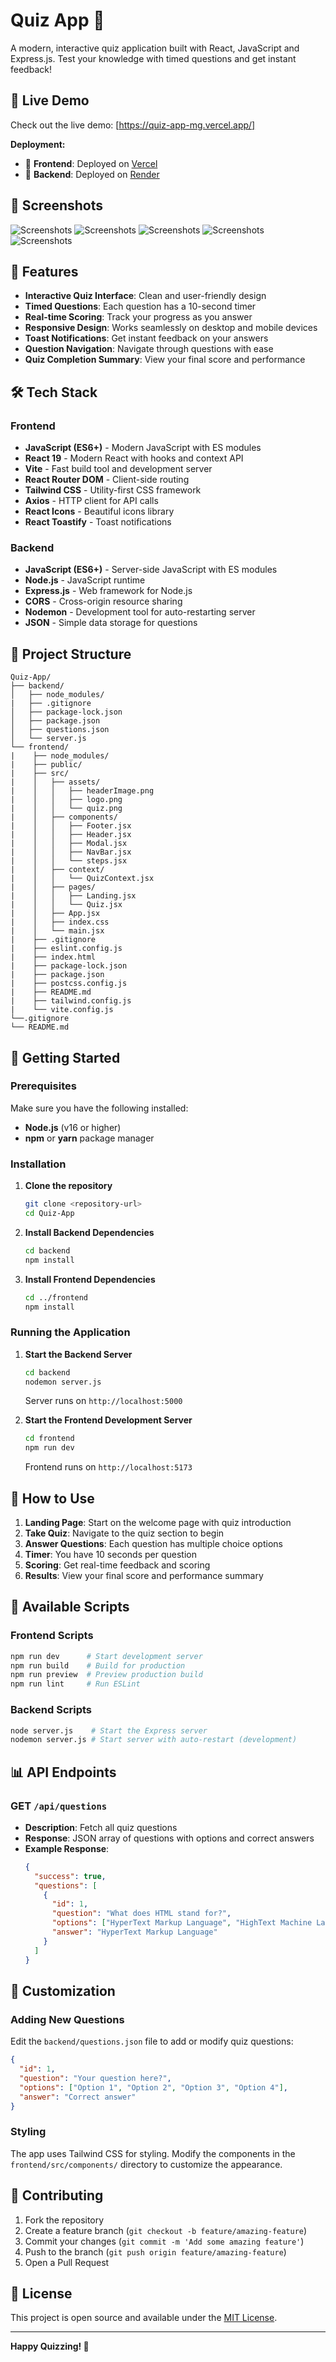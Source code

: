 # Quiz App 🧠

A modern, interactive quiz application built with React, JavaScript and Express.js. Test your knowledge with timed questions and get instant feedback!

## 🔗 Live Demo
Check out the live demo: [https://quiz-app-mg.vercel.app/]

**Deployment:**
- 🎨 **Frontend**: Deployed on [Vercel](https://vercel.com)
- 🚀 **Backend**: Deployed on [Render](https://render.com)

## 📸 Screenshots

![Screenshots](./frontend/readmeSS/Quiz-App-Screenshot-1.png)
![Screenshots](./frontend/readmeSS/Quiz-App-Screenshot-2.png)
![Screenshots](./frontend/readmeSS/Quiz-App-Screenshot-3.png)
![Screenshots](./frontend/readmeSS/Quiz-App-Screenshot-4.png)
![Screenshots](./frontend/readmeSS/Quiz-App-Screenshot-5.png)


## 🌟 Features

- **Interactive Quiz Interface**: Clean and user-friendly design
- **Timed Questions**: Each question has a 10-second timer
- **Real-time Scoring**: Track your progress as you answer
- **Responsive Design**: Works seamlessly on desktop and mobile devices
- **Toast Notifications**: Get instant feedback on your answers
- **Question Navigation**: Navigate through questions with ease
- **Quiz Completion Summary**: View your final score and performance

## 🛠️ Tech Stack

### Frontend
- **JavaScript (ES6+)** - Modern JavaScript with ES modules
- **React 19** - Modern React with hooks and context API
- **Vite** - Fast build tool and development server
- **React Router DOM** - Client-side routing
- **Tailwind CSS** - Utility-first CSS framework
- **Axios** - HTTP client for API calls
- **React Icons** - Beautiful icons library
- **React Toastify** - Toast notifications

### Backend
- **JavaScript (ES6+)** - Server-side JavaScript with ES modules
- **Node.js** - JavaScript runtime
- **Express.js** - Web framework for Node.js
- **CORS** - Cross-origin resource sharing
- **Nodemon** - Development tool for auto-restarting server
- **JSON** - Simple data storage for questions

## 📁 Project Structure

```
Quiz-App/
├── backend/
│   ├── node_modules/
|   ├── .gitignore
│   ├── package-lock.json
│   ├── package.json
│   ├── questions.json
│   └── server.js
└── frontend/
|    ├── node_modules/
|    ├── public/
|    ├── src/
|    │   ├── assets/
|    │   │   ├── headerImage.png
|    │   │   ├── logo.png
|    │   │   └── quiz.png
|    │   ├── components/
|    │   │   ├── Footer.jsx
|    │   │   ├── Header.jsx
|    │   │   ├── Modal.jsx
|    │   │   ├── NavBar.jsx
|    │   │   └── steps.jsx
|    │   ├── context/
|    │   │   └── QuizContext.jsx
|    │   ├── pages/
|    │   │   ├── Landing.jsx
|    │   │   └── Quiz.jsx
|    │   ├── App.jsx
|    │   ├── index.css
|    │   └── main.jsx
|    ├── .gitignore
|    ├── eslint.config.js
|    ├── index.html
|    ├── package-lock.json
|    ├── package.json
|    ├── postcss.config.js
|    ├── README.md          
|    ├── tailwind.config.js
|    └── vite.config.js
└──.gitignore
└── README.md 
```

## 🚀 Getting Started

### Prerequisites

Make sure you have the following installed:
- **Node.js** (v16 or higher)
- **npm** or **yarn** package manager

### Installation

1. **Clone the repository**
   ```bash
   git clone <repository-url>
   cd Quiz-App
   ```

2. **Install Backend Dependencies**
   ```bash
   cd backend
   npm install
   ```

3. **Install Frontend Dependencies**
   ```bash
   cd ../frontend
   npm install
   ```

### Running the Application

1. **Start the Backend Server**
   ```bash
   cd backend
   nodemon server.js
   ```
   Server runs on `http://localhost:5000`

2. **Start the Frontend Development Server**
   ```bash
   cd frontend
   npm run dev
   ```
   Frontend runs on `http://localhost:5173`

## 🎯 How to Use

1. **Landing Page**: Start on the welcome page with quiz introduction
2. **Take Quiz**: Navigate to the quiz section to begin
3. **Answer Questions**: Each question has multiple choice options
4. **Timer**: You have 10 seconds per question
5. **Scoring**: Get real-time feedback and scoring
6. **Results**: View your final score and performance summary

## 🔧 Available Scripts

### Frontend Scripts
```bash
npm run dev      # Start development server
npm run build    # Build for production
npm run preview  # Preview production build
npm run lint     # Run ESLint
```

### Backend Scripts
```bash
node server.js    # Start the Express server
nodemon server.js # Start server with auto-restart (development)
```

## 📊 API Endpoints

### GET `/api/questions`
- **Description**: Fetch all quiz questions
- **Response**: JSON array of questions with options and correct answers
- **Example Response**:
  ```json
  {
    "success": true,
    "questions": [
      {
        "id": 1,
        "question": "What does HTML stand for?",
        "options": ["HyperText Markup Language", "HighText Machine Language", "HyperText Markdown Language", "Home Tool Markup Language"],
        "answer": "HyperText Markup Language"
      }
    ]
  }
  ```

## 🎨 Customization

### Adding New Questions
Edit the `backend/questions.json` file to add or modify quiz questions:

```json
{
  "id": 1,
  "question": "Your question here?",
  "options": ["Option 1", "Option 2", "Option 3", "Option 4"],
  "answer": "Correct answer"
}
```

### Styling
The app uses Tailwind CSS for styling. Modify the components in the `frontend/src/components/` directory to customize the appearance.

## 🤝 Contributing

1. Fork the repository
2. Create a feature branch (`git checkout -b feature/amazing-feature`)
3. Commit your changes (`git commit -m 'Add some amazing feature'`)
4. Push to the branch (`git push origin feature/amazing-feature`)
5. Open a Pull Request

## 📝 License

This project is open source and available under the [MIT License](LICENSE).

---

**Happy Quizzing! 🎉**

